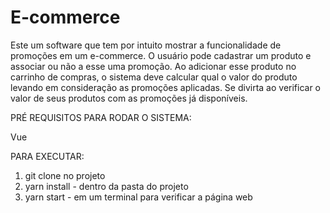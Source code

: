 # E-commerce

Este um software que tem por intuito mostrar a funcionalidade de promoções em um e-commerce. O usuário pode cadastrar um produto e associar ou não a esse uma promoção. Ao adicionar esse produto no carrinho de compras, o sistema deve calcular qual o valor do produto levando em consideração as promoções aplicadas. Se divirta ao verificar o valor de seus produtos com as promoções já disponíveis.

PRÉ REQUISITOS PARA RODAR O SISTEMA:

Vue

PARA EXECUTAR:

1) git clone no projeto
2) yarn install - dentro da pasta do projeto
3) yarn start - em um terminal para verificar a página web

